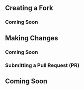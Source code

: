 ## Creating a Fork
### Coming Soon

## Making Changes
### Coming Soon

### Submitting a Pull Request (PR)
## Coming Soon
